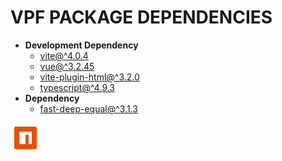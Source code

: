 # VPF PACKAGE DEPENDENCIES

- **Development Dependency**
  - [vite@^4.0.4](https://www.npmjs.com/package/vite)
  - [vue@^3.2.45](https://www.npmjs.com/package/vue)
  - [vite-plugin-html@^3.2.0](https://www.npmjs.com/package/vite-plugin-html)
  - [typescript@^4.9.3](https://www.npmjs.com/package/typescript)
- **Dependency**
  - [fast-deep-equal@^3.1.3](https://www.npmjs.com/package/fast-deep-equal)

![NPM](../assets/Icons/Npm.svg)